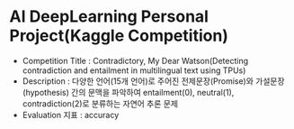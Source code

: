 # AI DeepLearning Personal Project(Kaggle Competition)


* Competition Title : 
  Contradictory, My Dear Watson(Detecting contradiction and entailment in multilingual text using TPUs)
* Description : 
  다양한 언어(15개 언어)로 주어진 전제문장(Promise)와 가설문장(hypothesis) 간의 문맥을 파악하여 entailment(0), neutral(1), contradiction(2)로 분류하는 자연어 추론 문제
* Evaluation 지표 : 
  accuracy
